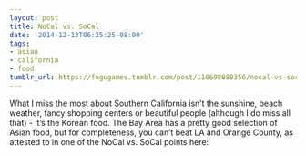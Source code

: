 ```yaml
---
layout: post
title: NoCal vs. SoCal
date: '2014-12-13T06:25:25-08:00'
tags:
- asian
- california
- food
tumblr_url: https://fugugames.tumblr.com/post/110698080356/nocal-vs-socal
---
```

What I miss the most about Southern California isn’t the sunshine, beach weather, fancy shopping centers or beautiful people (although I do miss all that) - it’s the Korean food. The Bay Area has a pretty good selection of Asian food, but for completeness, you can’t beat LA and Orange County, as attested to in one of the NoCal vs. SoCal points here:


